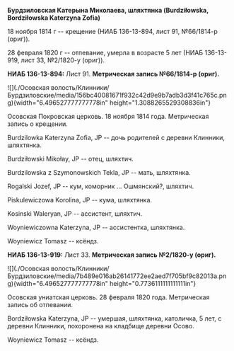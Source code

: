 **Бурдзиловская Катерына Миколаева, шляхтянка (Burdziłowska,
Bordziłowska Katerzyna Zofia)**

18 ноября 1814 г -- крещение (НИАБ 136-13-894, лист 91, №66/1814-р
(ориг)).

28 февраля 1820 г -- отпевание, умерла в возрасте 5 лет (НИАБ
136-13-919, лист 33, №2/1820-у (ориг)).

**НИАБ 136-13-894:** Лист 91. **Метрическая запись №66/1814-р (ориг).**

![](./Осовская волость/Клинники/Бурдзиловские/media/156bc40081671f932c42d9e9b7adb3d3f41c765c.png){width="6.496527777777778in"
height="1.3088265529308836in"}

Осовская Покровская церковь. 18 ноября 1814 года. Метрическая запись о
крещении.

Burdzilowka Katerzyna Zofia, JP -- дочь родителей с деревни Клинники,
шляхтянка.

Burdziłowski Mikołay, JP -- отец, шляхтич.

Burdzilowska z Szymonowskich Tekla, JP -- мать, шляхтянка.

Rogalski Jozef, JP -- кум, коморник ... Ошмянский?, шляхтич.

Piskulewiczowa Korolina, JP -- кума, шляхтянка.

Kosinski Waleryan, JP -- ассистент, шляхтич.

Woyniewiczowna Katerzyna, JP -- ассистентка, шляхтянка.

Woyniewicz Tomasz -- ксёндз.

**НИАБ 136-13-919:** Лист 33. **Метрическая запись №2/1820-у (ориг).**

![](./Осовская волость/Клинники/Бурдзиловские/media/7b489e016ab26141772ee2aed7f705bf9c82013a.png){width="6.496527777777778in"
height="0.7736111111111111in"}

Осовская униатская церковь. 28 февраля 1820 года. Метрическая запись об
отпевании.

Bordziłowska Katerzyna, JP -- умершая, шляхтянка, католичка, 5 лет, с
деревни Клинники, похоронена на кладбище деревни Осово.

Woyniewicz Tomasz -- ксёндз.
